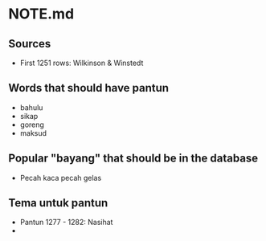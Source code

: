 # NOTE.md

## Sources

- First 1251 rows: Wilkinson & Winstedt

## Words that should have pantun

- bahulu
- sikap
- goreng
- maksud

## Popular "bayang" that should be in the database

- Pecah kaca pecah gelas

## Tema untuk pantun

- Pantun 1277 - 1282: Nasihat
-
